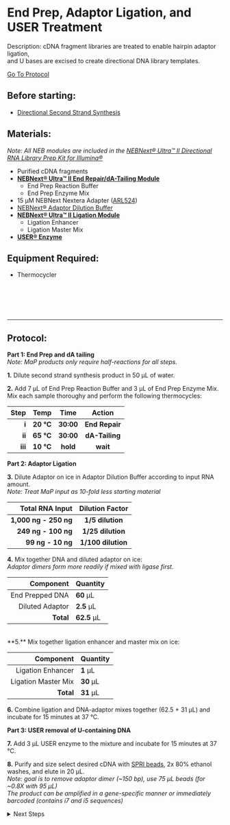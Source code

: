 End Prep, Adaptor Ligation, and USER Treatment
================================================================================
Description: cDNA fragment libraries are treated to enable hairpin adaptor ligation,<br/>and U bases are excised to create directional DNA library templates.

[Go To Protocol](#protocol)

Before starting:
--------------------------------------------------------------------------------
* [Directional Second Strand Synthesis](./Directional-Second-Strand-Synthesis.md)

Materials:
--------------------------------------------------------------------------------
  _Note: All NEB modules are included in the [NEBNext® Ultra™ II Directional RNA Library Prep Kit for Illumina®](https://www.neb.com/products/e7760-nebnext-ultra-ii-directional-rna-library-prep-kit-for-illumina#Product%20Information)_
  * Purified cDNA fragments
  * **[NEBNext® Ultra™ II End Repair/dA-Tailing Module](https://www.neb.com/products/e7546-nebnext-ultra-ii-end-repair-da-tailing-module#Protocols,%20Manuals%20&%20Usage)**
    * End Prep Reaction Buffer
    * End Prep Enzyme Mix
  * 15 µM NEBNext Nextera Adapter ([ARL524](../../ARL-primers.csv))
  * [NEBNext® Adaptor Dilution Buffer](https://www.neb.com/products/b1430-nebnext-adaptor-dilution-buffer#Product%20Information)
  * **[NEBNext® Ultra™ II Ligation Module](https://www.neb.com/products/e7595-nebnext-ultra-ii-ligation-module#Protocols,%20Manuals%20&%20Usage)**
    * Ligation Enhancer
    * Ligation Master Mix
  * **[USER® Enzyme](https://www.neb.com/products/m5505-user-enzyme#Product%20Information)**
    
Equipment Required:
--------------------------------------------------------------------------------
  * Thermocycler

<br/><br/><br/><br/>
___
Protocol:
--------------------------------------------------------------------------------

**Part 1: End Prep and dA tailing**<br/>_Note: MaP products only require half-reactions for all steps._

**1.** Dilute second strand synthesis product in 50 µL of water.

**2.** Add 7 µL of End Prep Reaction Buffer and 3 µL of End Prep Enzyme Mix.<br/>Mix each sample thoroughy and perform the following thermocycles:<br/>

  | Step | Temp | Time | Action |
  | ---------: | :--------: | :---------: |:---------: |
  | **i** | **20 °C** | **30:00** | **End Repair** |
  | **ii** | **65 °C** | **30:00** | **dA-Tailing** |
  | **iii** | **10 °C** | **hold** | **wait** |
  
**Part 2: Adaptor Ligation**
  
**3.** Dilute Adaptor on ice in Adaptor Dilution Buffer according to input RNA amount.<br/>_Note: Treat MaP input as 10-fold less starting material_<br/>

  | Total RNA Input | Dilution Factor |
  | ---------: | :--------: |
  | **1,000 ng - 250 ng** | **1/5 dilution** |
  | **249 ng - 100 ng** | **1/25 dilution** |
  | **99 ng - 10 ng** | **1/100 dilution** |


**4.** Mix together DNA and diluted adaptor on ice:<br/>_Adaptor dimers form more readily if mixed with ligase first._

  | Component | Quantity | 
  | ---------: | :---------- |
  | End Prepped DNA | **60**  µL | 
  | Diluted Adaptor | **2.5**  µL |
  | **Total** | **62.5** µL |

<br/>
**5.** Mix together ligation enhancer and master mix on ice:

  | Component | Quantity | 
  | ---------: | :---------- |
  | Ligation Enhancer | **1**  µL |
  | Ligation Master Mix | **30**  µL |
  | **Total** | **31** µL |
  
**6.** Combine ligation and DNA-adaptor mixes together (62.5 + 31 µL) and incubate for 15 minutes at 37 °C. 

**Part 3: USER removal of U-containing DNA**

**7.** Add 3 µL USER enzyme to the mixture and incubate for 15 minutes at 37 °C.

**8.** Purify and size select desired cDNA with [SPRI beads](../SPRI-beads.md), 2x 80% ethanol washes, and elute in 20 µL.<br/>
_Note: goal is to remove adaptor dimer (~150 bp), use 75 µL beads (for ~0.8X with 95 µL)_<br/>
_The product can be amplified in a gene-specific manner or immediately barcoded (contains i7 and i5 sequences)_

<!-- The text below creates dropdown lists for links to next steps or hyperlinks -->

<details>
  <summary>Next Steps</summary>

</p> <a href="./Final-Library-Amplification.md">
Final library generation </a>

</details>

